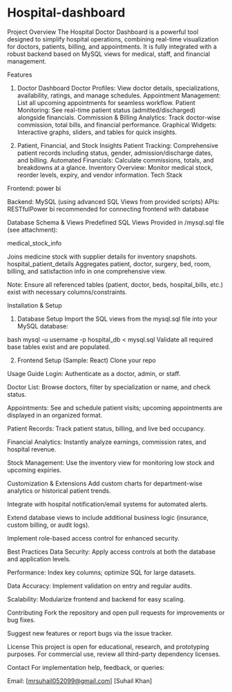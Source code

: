 # Hospital-dashboard
Project Overview
The Hospital Doctor Dashboard is a powerful tool designed to simplify hospital operations, combining real-time visualization for doctors, patients, billing, and appointments. It is fully integrated with a robust backend based on MySQL views for medical, staff, and financial management.

Features
1. Doctor Dashboard
Doctor Profiles: View doctor details, specializations, availability, ratings, and manage schedules.
Appointment Management: List all upcoming appointments for seamless workflow.
Patient Monitoring: See real-time patient status (admitted/discharged) alongside financials.
Commission & Billing Analytics: Track doctor-wise commission, total bills, and financial performance.
Graphical Widgets: Interactive graphs, sliders, and tables for quick insights.

2. Patient, Financial, and Stock Insights
Patient Tracking: Comprehensive patient records including status, gender, admission/discharge dates, and billing.
Automated Financials: Calculate commissions, totals, and breakdowns at a glance.
Inventory Overview: Monitor medical stock, reorder levels, expiry, and vendor information.
Tech Stack

Frontend: power bi 

Backend: MySQL (using advanced SQL Views from provided scripts)
APIs: RESTfulPower bi recommended for connecting frontend with database

Database Schema & Views
Predefined SQL Views
Provided in /mysql.sql file (see attachment):

medical_stock_info

Joins medicine stock with supplier details for inventory snapshots.
hospital_patient_details
Aggregates patient, doctor, surgery, bed, room, billing, and satisfaction info in one comprehensive view.

Note: Ensure all referenced tables (patient, doctor, beds, hospital_bills, etc.) exist with necessary columns/constraints.

Installation & Setup
1. Database Setup
Import the SQL views from the mysql.sql file into your MySQL database:

bash
mysql -u username -p hospital_db < mysql.sql
Validate all required base tables exist and are populated.

2. Frontend Setup (Sample: React)
Clone your repo

Usage Guide
Login: Authenticate as a doctor, admin, or staff.

Doctor List: Browse doctors, filter by specialization or name, and check status.

Appointments: See and schedule patient visits; upcoming appointments are displayed in an organized format.

Patient Records: Track patient status, billing, and live bed occupancy.

Financial Analytics: Instantly analyze earnings, commission rates, and hospital revenue.

Stock Management: Use the inventory view for monitoring low stock and upcoming expiries.

Customization & Extensions
Add custom charts for department-wise analytics or historical patient trends.

Integrate with hospital notification/email systems for automated alerts.

Extend database views to include additional business logic (insurance, custom billing, or audit logs).

Implement role-based access control for enhanced security.

Best Practices
Data Security: Apply access controls at both the database and application levels.

Performance: Index key columns; optimize SQL for large datasets.

Data Accuracy: Implement validation on entry and regular audits.

Scalability: Modularize frontend and backend for easy scaling.

Contributing
Fork the repository and open pull requests for improvements or bug fixes.

Suggest new features or report bugs via the issue tracker.

License
This project is open for educational, research, and prototyping purposes. For commercial use, review all third-party dependency licenses.

Contact
For implementation help, feedback, or queries:

Email: [mrsuhail052099@gmail.com]
[Suhail Khan]
